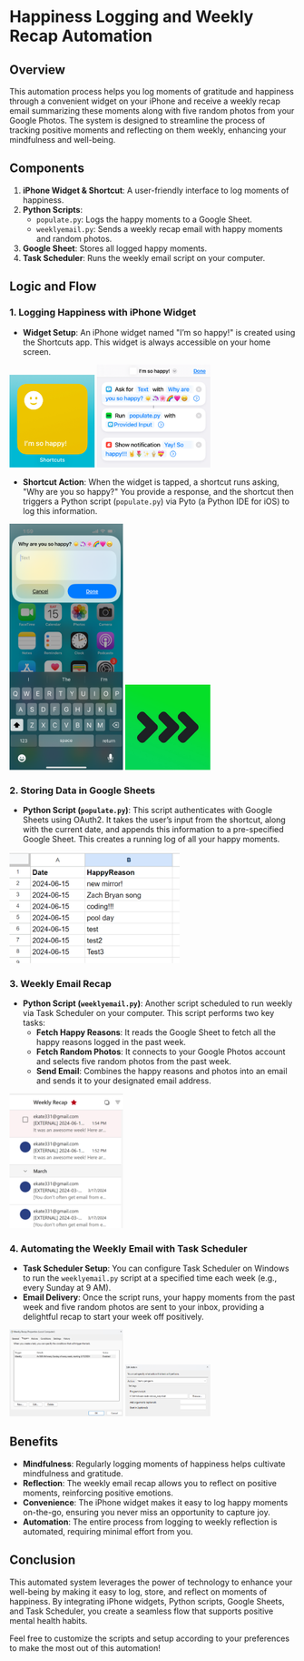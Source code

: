 # Happiness Logging and Weekly Recap Automation

## Overview
This automation process helps you log moments of gratitude and happiness through a convenient widget on your iPhone and receive a weekly recap email summarizing these moments along with five random photos from your Google Photos. The system is designed to streamline the process of tracking positive moments and reflecting on them weekly, enhancing your mindfulness and well-being.

## Components
1. **iPhone Widget & Shortcut**: A user-friendly interface to log moments of happiness.
2. **Python Scripts**:
   - `populate.py`: Logs the happy moments to a Google Sheet.
   - `weeklyemail.py`: Sends a weekly recap email with happy moments and random photos.
3. **Google Sheet**: Stores all logged happy moments.
4. **Task Scheduler**: Runs the weekly email script on your computer.

## Logic and Flow

### 1. Logging Happiness with iPhone Widget
- **Widget Setup**: An iPhone widget named "I’m so happy!" is created using the Shortcuts app. This widget is always accessible on your home screen.

<p float="left">
<img src="img/Widget.png" width="150">
<img src="img/widget-setup.png" width="200">
</p>

- **Shortcut Action**: When the widget is tapped, a shortcut runs asking, "Why are you so happy?" You provide a response, and the shortcut then triggers a Python script (`populate.py`) via Pyto (a Python IDE for iOS) to log this information.

<p float="left">
<img src="img/shortcut-action.PNG" width="200">
<img src="img/pyto.jpg" width="150">
</p>

### 2. Storing Data in Google Sheets
- **Python Script (`populate.py`)**: This script authenticates with Google Sheets using OAuth2. It takes the user’s input from the shortcut, along with the current date, and appends this information to a pre-specified Google Sheet. This creates a running log of all your happy moments.
<img src="img/google-sheets.png" width="300">

### 3. Weekly Email Recap
- **Python Script (`weeklyemail.py`)**: Another script scheduled to run weekly via Task Scheduler on your computer. This script performs two key tasks:
  - **Fetch Happy Reasons**: It reads the Google Sheet to fetch all the happy reasons logged in the past week.
  - **Fetch Random Photos**: It connects to your Google Photos account and selects five random photos from the past week.
  - **Send Email**: Combines the happy reasons and photos into an email and sends it to your designated email address.
<img src="img/email.png" width="200">


### 4. Automating the Weekly Email with Task Scheduler
- **Task Scheduler Setup**: You can configure Task Scheduler on Windows to run the `weeklyemail.py` script at a specified time each week (e.g., every Sunday at 9 AM).
- **Email Delivery**: Once the script runs, your happy moments from the past week and five random photos are sent to your inbox, providing a delightful recap to start your week off positively.
<p float="left">
<img src="img/trigger.png" width="200">
<img src="img/action.png" width="150">
</p>

## Benefits
- **Mindfulness**: Regularly logging moments of happiness helps cultivate mindfulness and gratitude.
- **Reflection**: The weekly email recap allows you to reflect on positive moments, reinforcing positive emotions.
- **Convenience**: The iPhone widget makes it easy to log happy moments on-the-go, ensuring you never miss an opportunity to capture joy.
- **Automation**: The entire process from logging to weekly reflection is automated, requiring minimal effort from you.

## Conclusion
This automated system leverages the power of technology to enhance your well-being by making it easy to log, store, and reflect on moments of happiness. By integrating iPhone widgets, Python scripts, Google Sheets, and Task Scheduler, you create a seamless flow that supports positive mental health habits.

Feel free to customize the scripts and setup according to your preferences to make the most out of this automation!
